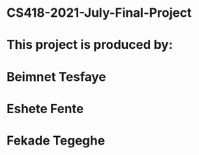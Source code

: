 # CS418-2021-July-Final-Project
# This project is produced by:
# Beimnet Tesfaye
# Eshete Fente
# Fekade Tegeghe
